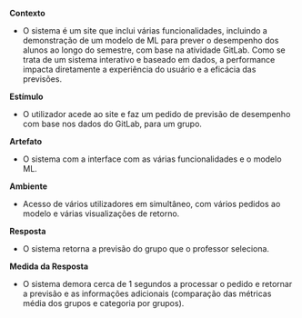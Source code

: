 **Contexto**

- O sistema é um site que inclui várias funcionalidades, incluindo a demonstração de um modelo de ML para prever o desempenho dos alunos ao longo do semestre, com base na atividade GitLab. Como se trata de um sistema interativo e baseado em dados, a performance impacta diretamente a experiência do usuário e a eficácia das previsões.

**Estímulo**

- O utilizador acede ao site e faz um pedido de previsão de desempenho com base nos dados do GitLab, para um grupo.

**Artefato**

- O sistema com a interface com as várias funcionalidades e o modelo ML.

**Ambiente**

- Acesso de vários utilizadores em simultâneo, com vários pedidos ao modelo e várias visualizações de retorno.

**Resposta**

- O sistema retorna a previsão do grupo que o professor seleciona.

**Medida da Resposta**

- O sistema demora cerca de 1 segundos a processar o pedido e retornar a previsão e as informações adicionais (comparação das métricas média dos grupos e categoria por grupos).